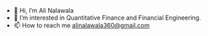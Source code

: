- 👋 Hi, I’m Ali Nalawala
- 👀 I’m interested in Quantitative Finance and Financial Engineering.
- 📫 How to reach me alinalawala360@gmail.com

<!---
alicool91/alicool91 is a ✨ special ✨ repository because its `README.md` (this file) appears on your GitHub profile.
You can click the Preview link to take a look at your changes.
--->
